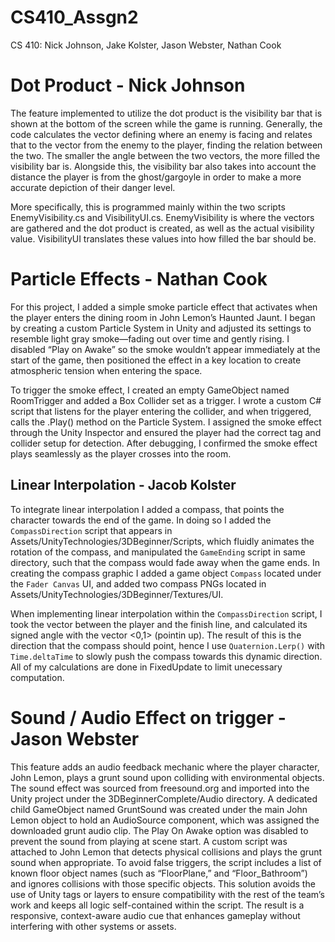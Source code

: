 # CS410_Assgn2

CS 410: Nick Johnson, Jake Kolster, Jason Webster, Nathan Cook



# Dot Product - Nick Johnson

The feature implemented to utilize the dot product is the visibility bar that is shown at the bottom of the screen while the game is 
running. Generally, the code calculates the vector defining where an enemy is facing and relates that to the vector from the enemy to the player, finding the relation between the two. The smaller the angle between the two vectors, the more filled the visibility bar is. Alongside this, the visibility bar also takes into account the distance the player is from the ghost/gargoyle in order to make a more accurate depiction of their danger level. 

More specifically, this is programmed mainly within the two scripts EnemyVisibility.cs and VisibilityUI.cs. EnemyVisibility is where the vectors are gathered and the dot product is created, as well as the actual visibility value. VisibilityUI translates these values into how filled the bar should be.

# Particle Effects - Nathan Cook

For this project, I added a simple smoke particle effect that activates when the player enters the dining room in John Lemon’s Haunted Jaunt. I began by creating a custom Particle System in Unity and adjusted its settings to resemble light gray smoke—fading out over time and gently rising. I disabled “Play on Awake” so the smoke wouldn’t appear immediately at the start of the game, then positioned the effect in a key location to create atmospheric tension when entering the space.

To trigger the smoke effect, I created an empty GameObject named RoomTrigger and added a Box Collider set as a trigger. I wrote a custom C# script that listens for the player entering the collider, and when triggered, calls the .Play() method on the Particle System. I assigned the smoke effect through the Unity Inspector and ensured the player had the correct tag and collider setup for detection. After debugging, I confirmed the smoke effect plays seamlessly as the player crosses into the room.

## Linear Interpolation - Jacob Kolster

To integrate linear interpolation I added a compass, that points the character towards the end of the game. In doing so I added the `CompassDirection` script that appears in Assets/UnityTechnologies/3DBeginner/Scripts, which fluidly animates the rotation of the compass,
and manipulated the `GameEnding` script in same directory, such that the compass would fade away when the game ends. In creating the compass graphic I added a game object `Compass` located under the `Fader Canvas` UI, and added two compass PNGs located in Assets/UnityTechnologies/3DBeginner/Textures/UI.

When implementing linear interpolation within the `CompassDirection` script, I took the vector between the player and the finish line, and calculated its signed angle with the vector <0,1> (pointin up). The result of this is the direction that the compass should point, hence I use `Quaternion.Lerp()` with `Time.deltaTime` to slowly push the compass towards this dynamic direction. All of my calculations are done in FixedUpdate to limit unecessary computation.


# Sound / Audio Effect on trigger - Jason Webster

This feature adds an audio feedback mechanic where the player character, John Lemon, plays a grunt sound upon colliding with environmental objects. The sound effect was sourced from freesound.org and imported into the Unity project under the 3DBeginnerComplete/Audio directory. A dedicated child GameObject named GruntSound was created under the main John Lemon object to hold an AudioSource component, which was assigned the downloaded grunt audio clip. The Play On Awake option was disabled to prevent the sound from playing at scene start. A custom script was attached to John Lemon that detects physical collisions and plays the grunt sound when appropriate. To avoid false triggers, the script includes a list of known floor object names (such as “FloorPlane,” and “Floor_Bathroom”) and ignores collisions with those specific objects. This solution avoids the use of Unity tags or layers to ensure compatibility with the rest of the team’s work and keeps all logic self-contained within the script. The result is a responsive, context-aware audio cue that enhances gameplay without interfering with other systems or assets.
